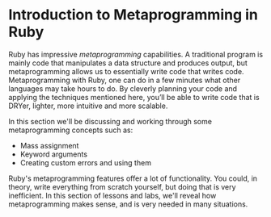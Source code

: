 # Introduction to Metaprogramming in Ruby

Ruby has impressive _metaprogramming_ capabilities. A traditional program is
mainly code that manipulates a data structure and produces output, but
metaprogramming allows us to essentially write code that writes code.
Metaprogramming with Ruby, one can do in a few minutes what other languages may
take hours to do. By cleverly planning your code and applying the techniques
mentioned here, you’ll be able to write code that is DRYer, lighter, more
intuitive and more scalable.

In this section we'll be discussing and working through some metaprogramming
concepts such as:

* Mass assignment
* Keyword arguments
* Creating custom errors and using them

Ruby's metaprogramming features offer a lot of functionality. You could, in
theory, write everything from scratch yourself, but doing that is very
inefficient. In this section of lessons and labs, we'll reveal how
metaprogramming makes sense, and is very needed in many situations.
